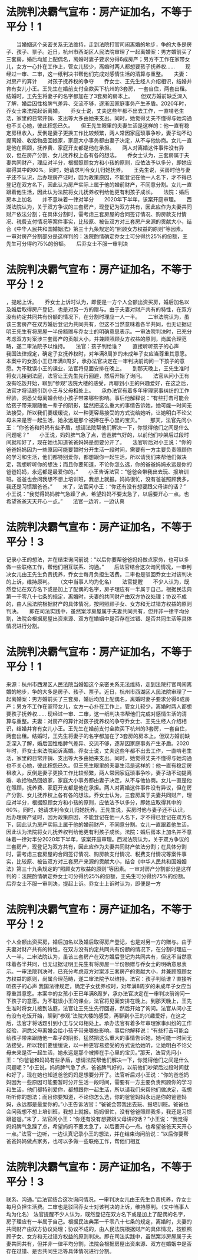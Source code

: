 # 法院判决霸气宣布：房产证加名，不等于平分！1

　　当婚姻这个亲密关系无法维持，走到法院打官司闹离婚的地步，争的大多是房子、孩子、票子。近日，杭州市西湖区人民法院审理了一起离婚案：男方婚前买了三套房，婚后均加上配偶名，离婚时妻子要求分得6成房产；男方不工作在家带女儿，女方一心扑在工作上，管女儿较少，离婚时两人都想要孩子抚养权……　　现经过一审、二审，这一纸判决书帮他们完成对感情生活的清算与重整。　　夫妻：对房产的算计　　对孩子抚养权的争夺　　乔女士、王先生经人介绍相识，结婚并育有女儿小王。王先生在婚前支付全款买下杭州的3套房，一套自住，两套出租。结婚时，王先生将妻子的名字都加在了3套房的房本上。　　但双方婚前缺乏深入了解，婚后因性格脾气差异、交流不够，逐渐因家庭事务产生矛盾。2020年时，乔女士来法院起诉离婚。　　乔女士说，丈夫这些年都不出去工作，一直啃老生活，家里的日常开销、支出等大多由她来支出。同时，她觉得丈夫不懂得与她沟通也不关心她，彼此积怨已久。　　但王先生眼里的夫妻生活是这样的：他一直有稳定房租收入，反倒是妻子更换工作比较频繁，两人常因家庭琐事争吵，妻子动不动提离婚、收拾物品回娘家，家庭大小事务都由妻子决定，从不与他协商。女儿一直是他在照顾，抚养费、家庭开支都是他在承担。　　两人对离婚这件事件没有异议，但在房产分割、女儿抚养权上各有各的想法。　　乔女士认为，三套房属于夫妻共同财产，理应对半分，根据照顾女方和小孩的原则，应依法予以多分，即她应取得其中的60%。同时，她请求判令女儿归她抚养。　　王先生说，买房时他与妻子还不认识，后办理房产证时，因为政策原因，不能登记在他一人名下，才不得已登记在双方名下，因此认为房产实际上属于他的婚前财产，不同意分割。女儿一直跟着他生活，因此认为法院将女儿抚养权判给他更有利孩子成长。　　法院：婚后房本上加名　　并不意味着一律对半分　　2020年下半年，该案开庭审理。　　西湖法院认为，关于双方争议的三套房产，现登记为双方共有，因此应作为夫妻共同财产依法分割；在具体分割时，需考虑三套房屋的合同签订情况、购房款支付情况、税费支付情况等案件事实，比较原、被告双方对三套房产来源的贡献大小，结合《中华人民共和国婚姻法》第三十九条规定的“照顾女方权益的原则”等因素。　　一审对房产分割部分是这样判的：法院酌情确定乔女士可分得约25%的份额，王先生可分得约75%的份额。　　后乔女士不服一审判决

# 法院判决霸气宣布：房产证加名，不等于平分！2

，提起上诉。　　乔女士上诉时认为，即便是一方个人全额出资买房，婚后加名以及婚后取得房产登记，也是对另一方的赠与。由于夫妻对财产共有的特性，在双方没有约定共同共有份额的情况下，在分割时理应一人一半。　　二审法院认为，虽该三套房产在双方婚后登记为共同共有，但这不当然意味着各半共同，也无证据证明王先生有将房屋一半份额赠与乔女士的明确意思表示。一审法院判决时，已充分考虑双方对案涉三套房产的贡献大小，并兼顾照顾女方权益的原则，尚属合理范畴，遂二审法院予以维持。　　法官：孩子判给谁？　　直接听听孩子的心声　　我国法律规定，确定子女抚养权时，对年满8周岁的未成年子女应当尊重其意愿。本案中的女孩小王已年满8周岁，承办法官决定在一审判决前询问一下孩子的意愿。为不耽误小王的课业，法官将见面安排在晚上。　　到那天晚上，王先生准时将女儿接到法庭，法官让王先生先行回避，然后开始了询问。　　法官从问小王有没有吃饭开始，聊到“参观”法院大楼的感受，再聊到小王的兴趣爱好，在这之后，法官才将话题引到小王与父母相处上。　　承办法官有着多年审理家事纠纷的工作经验，洞悉父母离婚会给小孩子带来哪些影响。事后他解释说：“有些打击可能会给孩子带来跟随他一辈子的阴影，猛然把这么重大的事情告诉她，她可能一时间无法接受，所以我们要缓缓说，以一种更容易接受的方式说给她听，让她明白不论父母未来是否一起生活，她永远是那个被捧在手心里的宝贝。”　　那天，法官先问小王：“你爸爸和妈妈有些矛盾，想请法院帮他们解决一下，你觉得他们之间是什么问题呢？”　　小王说，妈妈脾气急了点，爸爸脾气好的，以前他们吵架后过段时间就和好了，现在她也知道爸爸妈妈是想要分开了。　　法官听后对小王说：“你的爸爸妈妈因为一些原因可能要暂时分开生活一段时间，需要有一方主要负责照顾你的学习和生活，他们都特别爱你，都想跟你一起生活，所以请我们来帮他们做决定，我想听听你的想法；而且你要知道，不论你怎么选，你的爸爸妈妈永远是你的爸爸妈妈，永远都是最爱你的。”　　小王告诉法官：“爸爸会带我出去玩、报培训班。爸爸也会问我想不想上培训班，我想上就报。妈妈很忙，没有爸爸照顾我多，我还是习惯跟爸爸。”　　末了，法官问小王：“你还有没有想要跟父母讲的话？”　　小王说：“我觉得妈妈脾气急躁了点，希望妈妈不要太急了，以后要开心一点。也希望爸爸天天开心一点。”　　法官一边听，一边认真

# 法院判决霸气宣布：房产证加名，不等于平分！3

记录小王的想法，并在结束询问前说：“以后你要帮爸爸妈妈做点家务，也可以多做一些联络工作，帮他们相互联系、沟通。”　　后法官结合这次询问情况，一审判决女儿由王先生负责抚养，乔女士每月负担生活费。二审也是驳回乔女士对该判决的上诉，维持原判。　　（文中当事人均为化名）　　法官提醒　　不少人认为，既然登记在双方名下或是加上了配偶的名字，房子理应有一半属于自己。根据民法典第一千零八十七条的规定，离婚时，夫妻的共同财产由双方协议处理；协议不成的，由人民法院根据财产的具体情况，按照照顾子女、女方和无过错方权益的原则判决。　　即在司法实践中，虽然案涉房屋属于夫妻共同共有，但并非一律平均分割，法院会根据房屋出资来源、双方在婚姻中是否存在过错、是否共同生活等具体情况进行分割。

# 法院判决霸气宣布：房产证加名，不等于平分！1

来源：杭州市西湖区人民法院当婚姻这个亲密关系无法维持，走到法院打官司闹离婚的地步，争的大多是房子、孩子、票子。近日，杭州市西湖区人民法院审理了一起离婚案：男方婚前买了三套房，婚后均加上配偶名，离婚时妻子要求分得6成房产；男方不工作在家带女儿，女方一心扑在工作上，管女儿较少，离婚时两人都想要孩子抚养权…… 现经过一审、二审，这一纸判决书帮他们完成对感情生活的清算与重整。夫妻：对房产的算计对孩子抚养权的争夺乔女士、王先生经人介绍相识，结婚并育有女儿小王。王先生在婚前支付全款买下杭州的3套房，一套自住，两套出租。结婚时，王先生将妻子的名字都加在了3套房的房本上。但双方婚前缺乏深入了解，婚后因性格脾气差异、交流不够，逐渐因家庭事务产生矛盾。2020年时，乔女士来法院起诉离婚。乔女士说，丈夫这些年都不出去工作，一直啃老生活，家里的日常开销、支出等大多由她来支出。同时，她觉得丈夫不懂得与她沟通也不关心她，彼此积怨已久。但王先生眼里的夫妻生活是这样的：他一直有稳定房租收入，反倒是妻子更换工作比较频繁，两人常因家庭琐事争吵，妻子动不动提离婚、收拾物品回娘家，家庭大小事务都由妻子决定，从不与他协商。女儿一直是他在照顾，抚养费、家庭开支都是他在承担。两人对离婚这件事件没有异议，但在房产分割、女儿抚养权上各有各的想法。乔女士认为，三套房属于夫妻共同财产，理应对半分，根据照顾女方和小孩的原则，应依法予以多分，即她应取得其中的60%。同时，她请求判令女儿归她抚养。王先生说，买房时他与妻子还不认识，后办理房产证时，因为政策原因，不能登记在他一人名下，才不得已登记在双方名下，因此认为房产实际上属于他的婚前财产，不同意分割。女儿一直跟着他生活，因此认为法院将女儿抚养权判给他更有利孩子成长。法院：婚后房本上加名并不意味着一律对半分2020年下半年，该案开庭审理。西湖法院认为，关于双方争议的三套房产，现登记为双方共有，因此应作为夫妻共同财产依法分割；在具体分割时，需考虑三套房屋的合同签订情况、购房款支付情况、税费支付情况等案件事实，比较原、被告双方对三套房产来源的贡献大小，结合《中华人民共和国婚姻法》第三十九条规定的“照顾女方权益的原则”等因素。一审对房产分割部分是这样判的：法院酌情确定乔女士可分得约25%的份额，王先生可分得约75%的份额。后乔女士不服一审判决，提起上诉。乔女士上诉时认为，即便是一方

# 法院判决霸气宣布：房产证加名，不等于平分！2

个人全额出资买房，婚后加名以及婚后取得房产登记，也是对另一方的赠与。由于夫妻对财产共有的特性，在双方没有约定共同共有份额的情况下，在分割时理应一人一半。二审法院认为，虽该三套房产在双方婚后登记为共同共有，但这不当然意味着各半共同，也无证据证明王先生有将房屋一半份额赠与乔女士的明确意思表示。一审法院判决时，已充分考虑双方对案涉三套房产的贡献大小，并兼顾照顾女方权益的原则，尚属合理范畴，遂二审法院予以维持。法官：孩子判给谁？直接听听孩子的心声 我国法律规定，确定子女抚养权时，对年满8周岁的未成年子女应当尊重其意愿。本案中的女孩小王已年满8周岁，承办法官决定在一审判决前询问一下孩子的意愿。为不耽误小王的课业，法官将见面安排在晚上。到那天晚上，王先生准时将女儿接到法庭，法官让王先生先行回避，然后开始了询问。法官从问小王有没有吃饭开始，聊到“参观”法院大楼的感受，再聊到小王的兴趣爱好，在这之后，法官才将话题引到小王与父母相处上。承办法官有着多年审理家事纠纷的工作经验，洞悉父母离婚会给小孩子带来哪些影响。事后他解释说：“有些打击可能会给孩子带来跟随他一辈子的阴影，猛然把这么重大的事情告诉她，她可能一时间无法接受，所以我们要缓缓说，以一种更容易接受的方式说给她听，让她明白不论父母未来是否一起生活，她永远是那个被捧在手心里的宝贝。”那天，法官先问小王：“你爸爸和妈妈有些矛盾，想请法院帮他们解决一下，你觉得他们之间是什么问题呢？”小王说，妈妈脾气急了点，爸爸脾气好的，以前他们吵架后过段时间就和好了，现在她也知道爸爸妈妈是想要分开了。法官听后对小王说：“你的爸爸妈妈因为一些原因可能要暂时分开生活一段时间，需要有一方主要负责照顾你的学习和生活，他们都特别爱你，都想跟你一起生活，所以请我们来帮他们做决定，我想听听你的想法；而且你要知道，不论你怎么选，你的爸爸妈妈永远是你的爸爸妈妈，永远都是最爱你的。”小王告诉法官：“爸爸会带我出去玩、报培训班。爸爸也会问我想不想上培训班，我想上就报。妈妈很忙，没有爸爸照顾我多，我还是习惯跟爸爸。”末了，法官问小王：“你还有没有想要跟父母讲的话？”小王说：“我觉得妈妈脾气急躁了点，希望妈妈不要太急了，以后要开心一点。也希望爸爸天天开心一点。”法官一边听，一边认真记录小王的想法，并在结束询问前说：“以后你要帮爸爸妈妈做点家务，也可以多做一些联络工作，帮他们相互

# 法院判决霸气宣布：房产证加名，不等于平分！3

联系、沟通。”后法官结合这次询问情况，一审判决女儿由王先生负责抚养，乔女士每月负担生活费。二审也是驳回乔女士对该判决的上诉，维持原判。（文中当事人均为化名） 法官提醒不少人认为，既然登记在双方名下或是加上了配偶的名字，房子理应有一半属于自己。根据民法典第一千零八十七条的规定，离婚时，夫妻的共同财产由双方协议处理；协议不成的，由人民法院根据财产的具体情况，按照照顾子女、女方和无过错方权益的原则判决。即在司法实践中，虽然案涉房屋属于夫妻共同共有，但并非一律平均分割，法院会根据房屋出资来源、双方在婚姻中是否存在过错、是否共同生活等具体情况进行分割。

